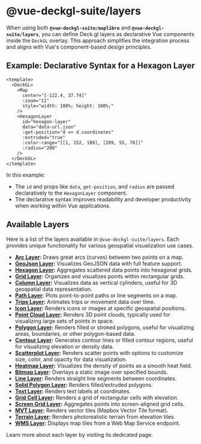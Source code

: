 # @vue-deckgl-suite/layers


When using both **`@vue-deckgl-suite/maplibre`** and **`@vue-deckgl-suite/layers`**, you can define Deck.gl layers as declarative Vue components inside the `DeckGL` overlay. This approach simplifies the integration process and aligns with Vue's component-based design principles.

## Example: Declarative Syntax for a Hexagon Layer

```vue
<template>
  <DeckGL>
    <Map
      center="[-122.4, 37.74]"
      :zoom="11"
      style="width: 100%; height: 100%;"
    />
    <HexagonLayer
      id="hexagon-layer"
      data="data-url.json"
      :get-position="d => d.coordinates"
      :extruded="true"
      :color-range="[[1, 152, 189], [209, 55, 78]]"
      :radius="200"
    />
  </DeckGL>
</template>
```

In this example:
- The `id` and props like `data`, `get-position`, and `radius` are passed declaratively to the `HexagonLayer` component.
- The declarative syntax improves readability and developer productivity when working within Vue applications.


## Available Layers

Here is a list of the layers available in `@vue-deckgl-suite/layers`. Each provides unique functionality for various geospatial visualization use cases.

- **[Arc Layer](/layers/arc-layer/):** Draws great arcs (curves) between two points on a map.
- **[GeoJson Layer](/layers/geojson-layer/):** Visualizes GeoJSON data with full feature support.
- **[Hexagon Layer](/layers/hexagon-layer/):** Aggregates scattered data points into hexagonal grids.
- **[Grid Layer](/layers/grid-layer/):** Organizes and visualizes points within rectangular grids.
- **[Column Layer](/layers/column-layer/):** Visualizes data as vertical cylinders, useful for 3D geospatial data representation.
- **[Path Layer](/layers/path-layer/):** Plots point-to-point paths or line segments on a map.
- **[Trips Layer](/layers/trips-layer/):** Animates trips or movement data over time.
- **[Icon Layer](/layers/icon-layer/):** Renders icons or images at specific geospatial positions.
- **[Point Cloud Layer](/layers/point-cloud-layer/):** Renders 3D point clouds, typically used for visualizing large sets of points in space.
- **[Polygon Layer](/layers/polygon-layer/):** Renders filled or stroked polygons, useful for visualizing areas, boundaries, or other polygon-based data.
- **[Contour Layer](/layers/contour-layer/):** Generates contour lines or filled contour regions, useful for visualizing elevation or density data.
- **[Scatterplot Layer](/layers/scatterplot-layer/):** Renders scatter points with options to customize size, color, and opacity for data visualization.
- **[Heatmap Layer](/layers/heatmap-layer/):** Visualizes the density of points as a smooth heat field.
- **[Bitmap Layer](/layers/bitmap-layer/):** Overlays a static image over specified bounds.
- **[Line Layer](/layers/line-layer/):** Renders straight line segments between coordinates.
- **[Solid Polygon Layer](/layers/solid-polygon-layer/):** Renders filled/extruded polygons.
- **[Text Layer](/layers/text-layer/):** Renders text labels at coordinates.
- **[Grid Cell Layer](/layers/grid-cell-layer/):** Renders a grid of rectangular cells with elevation.
- **[Screen Grid Layer](/layers/screen-grid-layer/):** Aggregates points into screen-aligned grid cells.
- **[MVT Layer](/layers/mvt-layer/):** Renders vector tiles (Mapbox Vector Tile format).
- **[Terrain Layer](/layers/terrain-layer/):** Renders photorealistic terrain from elevation tiles.
- **[WMS Layer](/layers/wms-layer/):** Displays map tiles from a Web Map Service endpoint.

Learn more about each layer by visiting its dedicated page.